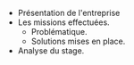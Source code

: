 <!-- sectionTitle: Hellia -->
* Présentation de l'entreprise
* Les missions effectuées.
    * Problématique.
    * Solutions mises en place.
* Analyse du stage.